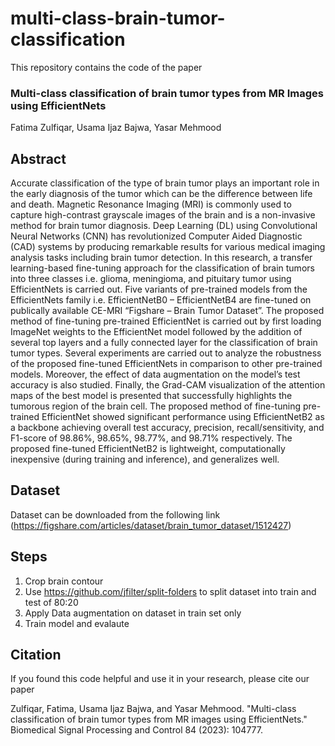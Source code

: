 # multi-class-brain-tumor-classification

This repository contains the code of the paper
### Multi-class classification of brain tumor types from MR Images using EfficientNets
Fatima Zulfiqar, Usama Ijaz Bajwa, Yasar Mehmood

## Abstract
Accurate classification of the type of brain tumor plays an important role in the early diagnosis of the tumor which can be the difference between life and death. Magnetic Resonance Imaging (MRI) is commonly used to capture high-contrast grayscale images of the brain and is a non-invasive method for brain tumor diagnosis. Deep Learning (DL) using Convolutional Neural Networks (CNN) has revolutionized Computer Aided Diagnostic (CAD) systems by producing remarkable results for various medical imaging analysis tasks including brain tumor detection. In this research, a transfer learning-based fine-tuning approach for the classification of brain tumors into three classes i.e. glioma, meningioma, and pituitary tumor using EfficientNets is carried out. Five variants of pre-trained models from the EfficientNets family i.e.  EfficientNetB0 – EfficientNetB4 are fine-tuned on publically available CE-MRI “Figshare – Brain Tumor Dataset”. The proposed method of fine-tuning pre-trained EfficientNet is carried out by first loading ImageNet weights to the EfficientNet model followed by the addition of several top layers and a fully connected layer for the classification of brain tumor types. Several experiments are carried out to analyze the robustness of the proposed fine-tuned EfficientNets in comparison to other pre-trained models. Moreover, the effect of data augmentation on the model’s test accuracy is also studied. Finally, the Grad-CAM visualization of the attention maps of the best model is presented that successfully highlights the tumorous region of the brain cell. The proposed method of fine-tuning pre-trained EfficientNet showed significant performance using EfficientNetB2 as a backbone achieving overall test accuracy, precision, recall/sensitivity, and F1-score of 98.86%, 98.65%, 98.77%, and 98.71% respectively. The proposed fine-tuned EfficientNetB2 is lightweight, computationally inexpensive (during training and inference), and generalizes well.

## Dataset
Dataset can be downloaded from the following link <br>
(https://figshare.com/articles/dataset/brain_tumor_dataset/1512427)

## Steps
1. Crop brain contour
2. Use https://github.com/jfilter/split-folders to split dataset into train and test of 80:20
3. Apply Data augmentation on dataset in train set only
4. Train model and evalaute


## Citation
If you found this code helpful and use it in your research, please cite our paper

Zulfiqar, Fatima, Usama Ijaz Bajwa, and Yasar Mehmood. "Multi-class classification of brain tumor types from MR images using EfficientNets." Biomedical Signal Processing and Control 84 (2023): 104777.
